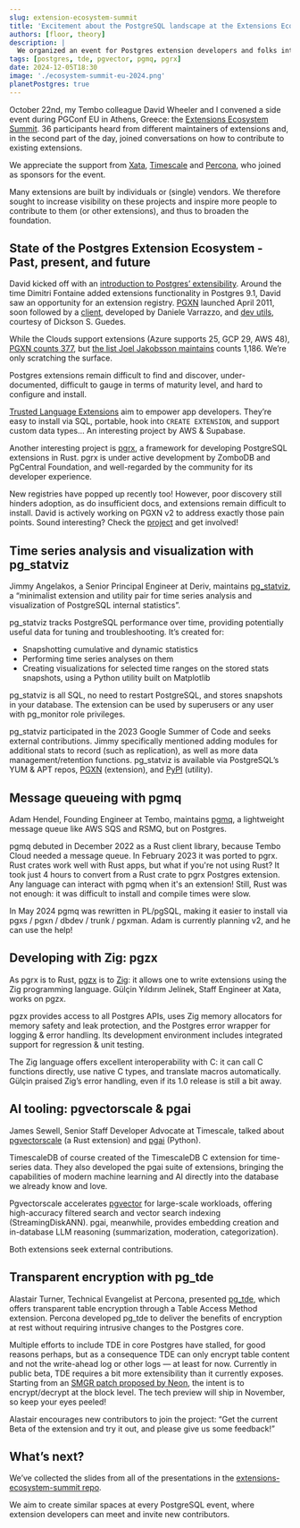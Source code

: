 ```yaml
---
slug: extension-ecosystem-summit
title: 'Excitement about the PostgreSQL landscape at the Extensions Ecosystem Summit at PGConf EU'
authors: [floor, theory]
description: |
  We organized an event for Postgres extension developers and folks interested in contributing to the larger ecosystem. Here's what happened.
tags: [postgres, tde, pgvector, pgmq, pgrx]
date: 2024-12-05T18:30
image: './ecosystem-summit-eu-2024.png'
planetPostgres: true
---
```


October 22nd, my Tembo colleague David Wheeler and I convened a side event during PGConf EU in Athens, Greece: the [Extensions Ecosystem Summit](https://www.eventbrite.com/e/1022518730047). 36 participants heard from different maintainers of extensions and, in the second part of the day, joined conversations on how to contribute to existing extensions.

We appreciate the support from [Xata](https://xata.io/), [Timescale](https://www.timescale.com/) and [Percona](https://www.percona.com/), who joined as sponsors for the event.

Many extensions are built by individuals or (single) vendors. We therefore sought to increase visibility on these projects and inspire more people to contribute to them (or other extensions), and thus to broaden the foundation.

## State of the Postgres Extension Ecosystem - Past, present, and future

David kicked off with an [introduction to Postgres’ extensibility](https://github.com/tembo-io/tembo-labs/blob/main/extensions-ecosystem-summit/state_of_the_ecosystem_David_Wheeler.pdf). Around the time Dimitri Fontaine added extensions functionality in Postgres 9.1, David saw an opportunity for an extension registry. [PGXN](https://pgxn.org) launched April 2011, soon followed by a [client](https://pgxn.github.io/pgxnclient/), developed by Daniele Varrazzo, and [dev utils](https://github.com/guedes/pgxn-utils), courtesy of Dickson S. Guedes.

While the Clouds support extensions (Azure supports 25, GCP 29, AWS 48), [PGXN counts 377](https://pgxn.org/about), but [the list Joel Jakobsson maintains](https://github.com/joelonsql/PostgreSQL-EXTENSIONs.md) counts 1,186. We’re only scratching the surface.

Postgres extensions remain difficult to find and discover, under-documented, difficult to gauge in terms of maturity level, and hard to configure and install. 

[Trusted Language Extensions](https://github.com/aws/pg_tle) aim to empower app developers. They’re easy to install via SQL, portable, hook into `CREATE EXTENSION`, and support custom data types… An interesting project by AWS & Supabase.

Another interesting project is [pgrx](https://github.com/pgcentralfoundation/pgrx), a framework for developing PostgreSQL extensions in Rust. pgrx is under active development by ZomboDB and PgCentral Foundation, and well-regarded by the community for its developer experience.

New registries have popped up recently too! However, poor discovery still hinders adoption, as do insufficient docs, and extensions remain difficult to install. David is actively working on PGXN v2 to address exactly those pain points. Sound interesting? Check the [project](https://wiki.postgresql.org/wiki/PGXN_v2 "PostgreSQL Wiki: PGXN v2") and get involved!

## Time series analysis and visualization with pg_statviz

Jimmy Angelakos, a Senior Principal Engineer at Deriv, maintains [pg_statviz](https://github.com/vyruss/pg_statviz), a “minimalist extension and utility pair for time series analysis and visualization of PostgreSQL internal statistics”.

pg_statviz tracks PostgreSQL performance over time, providing potentially useful data for tuning and troubleshooting. It’s created for:

* Snapshotting cumulative and dynamic statistics
* Performing time series analyses on them
* Creating visualizations for selected time ranges on the stored stats snapshots, using a Python utility built on Matplotlib

pg_statviz is all SQL, no need to restart PostgreSQL, and stores snapshots in your database. The extension can be used by superusers or any user with pg_monitor role privileges. 

pg_statviz participated in the 2023 Google Summer of Code and seeks external contributions. Jimmy specifically mentioned adding modules for additional stats to record (such as replication), as well as more data management/retention functions. pg_statviz is available via PostgreSQL’s YUM & APT repos, [PGXN](https://pgxn.org/dist/pg_statviz/) (extension), and [PyPI](https://pypi.org/project/pg_statviz/) (utility). 

## Message queueing with pgmq

Adam Hendel, Founding Engineer at Tembo, maintains [pgmq](https://github.com/tembo-io/pgmq), a lightweight message queue like AWS SQS and RSMQ, but on Postgres.

pgmq debuted in December 2022 as a Rust client library, because Tembo Cloud needed a message queue. In February 2023 it was ported to pgrx. Rust crates work well with Rust apps, but what if you're not using Rust? It took just 4 hours to convert from a Rust crate to pgrx Postgres extension. Any language can interact with pgmq when it's an extension! Still, Rust was not enough: it was difficult to install and compile times were slow. 

In May 2024 pgmq was rewritten in PL/pgSQL, making it easier to install via pgxs / pgxn / dbdev / trunk / pgxman. Adam is currently planning v2, and he can use the help!

## Developing with Zig: pgzx

As pgrx is to Rust, [pgzx](https://github.com/xataio/pgzx) is to [Zig](https://ziglang.org/): it allows one to write extensions using the Zig programming language. Gülçin Yıldırım Jelínek, Staff Engineer at Xata, works on pgzx. 

pgzx provides access to all Postgres APIs, uses Zig memory allocators for memory safety and leak protection, and the Postgres error wrapper for logging & error handling. Its development environment includes integrated support for regression & unit testing.

The Zig language offers excellent interoperability with C: it can call C functions directly, use native C types, and translate macros automatically. Gülçin praised Zig’s error handling, even if its 1.0 release is still a bit away. 

## AI tooling: pgvectorscale & pgai

James Sewell, Senior Staff Developer Advocate at Timescale, talked about [pgvectorscale](https://github.com/timescale/pgvectorscale) (a Rust extension) and [pgai](https://github.com/timescale/pgai) (Python). 

TimescaleDB of course created of the TimescaleDB C extension for time-series data. They also developed the pgai suite of extensions, bringing the capabilities of modern machine learning and AI directly into the database we already know and love.

Pgvectorscale accelerates [pgvector](https://github.com/pgvector/pgvector) for large-scale workloads, offering high-accuracy filtered search and vector search indexing (StreamingDiskANN). pgai, meanwhile, provides embedding creation and in-database LLM reasoning (summarization, moderation, categorization).

Both extensions seek external contributions.

## Transparent encryption with pg_tde

Alastair Turner, Technical Evangelist at Percona, presented [pg_tde](https://github.com/percona/pg_tde), which offers transparent table encryption through a Table Access Method extension. Percona developed pg_tde to deliver the benefits of encryption at rest without requiring intrusive changes to the Postgres core.

Multiple efforts to include TDE in core Postgres have stalled, for good reasons perhaps, but as a consequence TDE can only encrypt table content and not the write-ahead log or other logs — at least for now. Currently in public beta, TDE requires a bit more extensibility than it currently exposes. Starting from an [SMGR patch proposed by Neon](https://commitfest.postgresql.org/43/4428/), the intent is to encrypt/decrypt at the block level. The tech preview will ship in November, so keep your eyes peeled!

Alastair encourages new contributors to join the project: “Get the current Beta of the extension and try it out, and please give us some feedback!”

## What’s next?

We’ve collected the slides from all of the presentations in the [extensions-ecosystem-summit repo](https://github.com/tembo-io/tembo-labs/tree/main/extensions-ecosystem-summit). 

We aim to create similar spaces at every PostgreSQL event, where extension developers can meet and invite new contributors.
